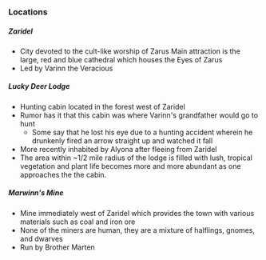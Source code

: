 ### Locations

##### Zaridel

- City devoted to the cult-like worship of Zarus
Main attraction is the large, red and blue cathedral which houses the Eyes of Zarus
- Led by Varinn the Veracious

##### Lucky Deer Lodge

- Hunting cabin located in the forest west of Zaridel
- Rumor has it that this cabin was where Varinn's grandfather would go to hunt
  - Some say that he lost his eye due to a hunting accident wherein he drunkenly fired an arrow straight up and watched it fall
- More recently inhabited by Alyona after fleeing from Zaridel
- The area within ~1/2 mile radius of the lodge is filled with lush, tropical vegetation and plant life becomes more and more abundant as one approaches the the cabin. 

##### Marwinn's Mine

- Mine immediately west of Zaridel which provides the town with various materials such as coal and iron ore
- None of the miners are human, they are a mixture of halflings, gnomes, and dwarves
- Run by Brother Marten 